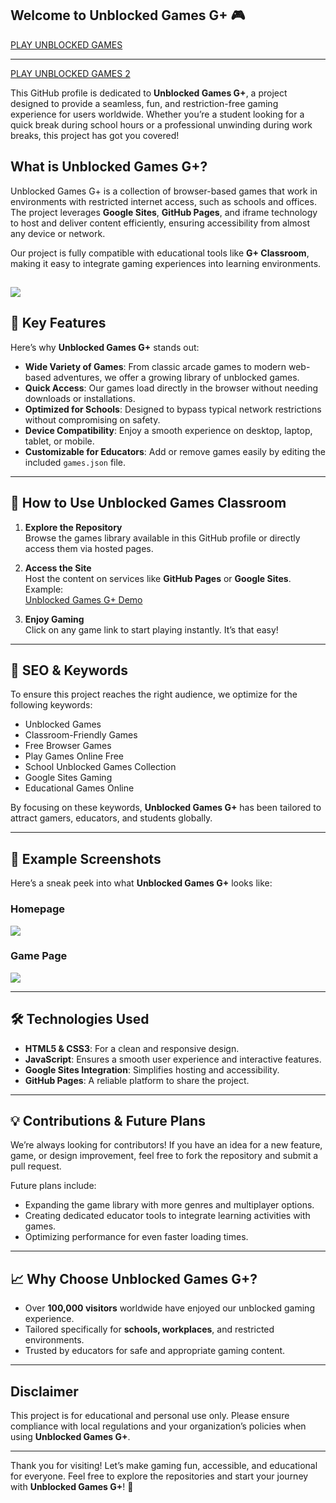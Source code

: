 ## Welcome to **Unblocked Games G+** 🎮  

<a href="https://sites.google.com/classrooms.management/view/">PLAY UNBLOCKED GAMES</a>
<hr>
<a href="https://sites.google.com/view/drive-u-7-home-2/">PLAY UNBLOCKED GAMES 2</a>

This GitHub profile is dedicated to **Unblocked Games G+**, a project designed to provide a seamless, fun, and restriction-free gaming experience for users worldwide. Whether you’re a student looking for a quick break during school hours or a professional unwinding during work breaks, this project has got you covered!  

## What is Unblocked Games G+?  

Unblocked Games G+ is a collection of browser-based games that work in environments with restricted internet access, such as schools and offices. The project leverages **Google Sites**, **GitHub Pages**, and iframe technology to host and deliver content efficiently, ensuring accessibility from almost any device or network.  

Our project is fully compatible with educational tools like **G+ Classroom**, making it easy to integrate gaming experiences into learning environments.  

<a href="https://sites.google.com/classrooms.management/view/"><img src="https://encrypted-tbn2.gstatic.com/images?q=tbn:ANd9GcTXjI2p_14eNvgNdYj7QzoKwQXyTT5O1_QVNgCG0erwgX08QzKFDPVs9TwfRqoQ3xcolnwa2w"/></a>
---

## 🌟 Key Features  

Here’s why **Unblocked Games G+** stands out:  

- **Wide Variety of Games**: From classic arcade games to modern web-based adventures, we offer a growing library of unblocked games.  
- **Quick Access**: Our games load directly in the browser without needing downloads or installations.  
- **Optimized for Schools**: Designed to bypass typical network restrictions without compromising on safety.  
- **Device Compatibility**: Enjoy a smooth experience on desktop, laptop, tablet, or mobile.  
- **Customizable for Educators**: Add or remove games easily by editing the included `games.json` file.  

---

## 🚀 How to Use Unblocked Games Classroom  

1. **Explore the Repository**  
   Browse the games library available in this GitHub profile or directly access them via hosted pages.  

2. **Access the Site**  
   Host the content on services like **GitHub Pages** or **Google Sites**. Example:  
   [Unblocked Games G+ Demo](https://yourusername.github.io/unblocked-games-gplus)  

3. **Enjoy Gaming**  
   Click on any game link to start playing instantly. It’s that easy!  

---

## 🎨 SEO & Keywords  

To ensure this project reaches the right audience, we optimize for the following keywords:  

- Unblocked Games  
- Classroom-Friendly Games  
- Free Browser Games  
- Play Games Online Free  
- School Unblocked Games Collection  
- Google Sites Gaming  
- Educational Games Online  

By focusing on these keywords, **Unblocked Games G+** has been tailored to attract gamers, educators, and students globally.  

---

## 📸 Example Screenshots  

Here’s a sneak peek into what **Unblocked Games G+** looks like:  

### Homepage  
<a href="https://sites.google.com/classrooms.management/view/"><img src="https://encrypted-tbn2.gstatic.com/images?q=tbn:ANd9GcTXjI2p_14eNvgNdYj7QzoKwQXyTT5O1_QVNgCG0erwgX08QzKFDPVs9TwfRqoQ3xcolnwa2w"/></a> 

### Game Page  
<a href="https://sites.google.com/classrooms.management/view/"><img src="https://encrypted-tbn2.gstatic.com/images?q=tbn:ANd9GcTXjI2p_14eNvgNdYj7QzoKwQXyTT5O1_QVNgCG0erwgX08QzKFDPVs9TwfRqoQ3xcolnwa2w"/></a>

---

## 🛠️ Technologies Used  

- **HTML5 & CSS3**: For a clean and responsive design.  
- **JavaScript**: Ensures a smooth user experience and interactive features.  
- **Google Sites Integration**: Simplifies hosting and accessibility.  
- **GitHub Pages**: A reliable platform to share the project.  

---

## 💡 Contributions & Future Plans  

We’re always looking for contributors! If you have an idea for a new feature, game, or design improvement, feel free to fork the repository and submit a pull request.  

Future plans include:  

- Expanding the game library with more genres and multiplayer options.  
- Creating dedicated educator tools to integrate learning activities with games.  
- Optimizing performance for even faster loading times.  

---

## 📈 Why Choose Unblocked Games G+?  

- Over **100,000 visitors** worldwide have enjoyed our unblocked gaming experience.  
- Tailored specifically for **schools, workplaces**, and restricted environments.  
- Trusted by educators for safe and appropriate gaming content.  

---

## Disclaimer  

This project is for educational and personal use only. Please ensure compliance with local regulations and your organization’s policies when using **Unblocked Games G+**.  

---

Thank you for visiting! Let’s make gaming fun, accessible, and educational for everyone. Feel free to explore the repositories and start your journey with **Unblocked Games G+**! 🎉  
